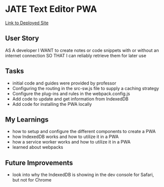 # JATE Text Editor PWA

[Link to Deployed Site](https://justanothertexteditor-jate-pwa.herokuapp.com/)

## User Story
AS A developer
I WANT to create notes or code snippets with or without an internet connection
SO THAT I can reliably retrieve them for later use

## Tasks
- initial code and guides were provided by professor
- Configuring the routing in the src-sw.js file to supply a caching strategy
- Configure the plug-ins and rules in the webpack.config.js
- Add code to update and get information from IndexedDB
- Add code for installing the PWA locally

## My Learnings
- how to setup and configure the different components to create a PWA
- how IndexedDB works and how to utilize it in a PWA
- how a service worker works and how to utilize it in a PWA
- learned about webpacks

## Future Improvements
- look into why the IndexedDB is showing in the dev console for Safari, but not for Chrome
